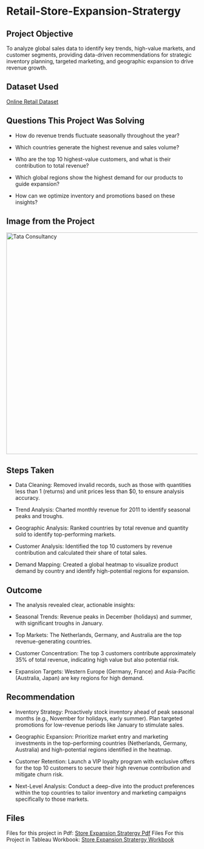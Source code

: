# Retail-Store-Expansion-Stratergy

## Project Objective
To analyze global sales data to identify key trends, high-value markets, and customer segments, providing data-driven recommendations for strategic inventory planning, targeted marketing, and geographic expansion to drive revenue growth.

## Dataset Used
<a href="https://github.com/Luheto/Retail-Store-Expansion-Stratergy/blob/main/Online%20Retail.xlsx">Online Retail Dataset</a>

## Questions This Project Was Solving
- How do revenue trends fluctuate seasonally throughout the year?

- Which countries generate the highest revenue and sales volume?

- Who are the top 10 highest-value customers, and what is their contribution to total revenue?

- Which global regions show the highest demand for our products to guide expansion?

- How can we optimize inventory and promotions based on these insights?

## Image from the Project
<img width="1034" height="582" alt="Tata Consultancy" src="https://github.com/user-attachments/assets/5dabd3a2-ede9-487b-bc39-4d510131ada4" />


## Steps Taken
- Data Cleaning: Removed invalid records, such as those with quantities less than 1 (returns) and unit prices less than $0, to ensure analysis accuracy.

- Trend Analysis: Charted monthly revenue for 2011 to identify seasonal peaks and troughs.

- Geographic Analysis: Ranked countries by total revenue and quantity sold to identify top-performing markets.

- Customer Analysis: Identified the top 10 customers by revenue contribution and calculated their share of total sales.

- Demand Mapping: Created a global heatmap to visualize product demand by country and identify high-potential regions for expansion.

## Outcome
- The analysis revealed clear, actionable insights:

- Seasonal Trends: Revenue peaks in December (holidays) and summer, with significant troughs in January.

- Top Markets: The Netherlands, Germany, and Australia are the top revenue-generating countries.

- Customer Concentration: The top 3 customers contribute approximately 35% of total revenue, indicating high value but also potential risk.

- Expansion Targets: Western Europe (Germany, France) and Asia-Pacific (Australia, Japan) are key regions for high demand.

## Recommendation
- Inventory Strategy: Proactively stock inventory ahead of peak seasonal months (e.g., November for holidays, early summer). Plan targeted promotions for low-revenue periods like January to stimulate sales.

- Geographic Expansion: Prioritize market entry and marketing investments in the top-performing countries (Netherlands, Germany, Australia) and high-potential regions identified in the heatmap.

- Customer Retention: Launch a VIP loyalty program with exclusive offers for the top 10 customers to secure their high revenue contribution and mitigate churn risk.

- Next-Level Analysis: Conduct a deep-dive into the product preferences within the top countries to tailor inventory and marketing campaigns specifically to those markets.
  
## Files
Files for this project in Pdf: <a href="https://github.com/Luheto/Retail-Store-Expansion-Stratergy/blob/main/TATA%20Data%20Visualization%20and%20Project%20Presentation.pdf">Store Expansion Stratergy Pdf</a>
Files For this Project in Tableau Workbook: <a href="https://github.com/Luheto/Retail-Store-Expansion-Stratergy/blob/main/TATA%20Consultancy.twbx">Store Expansion Stratergy Workbook</a>
